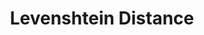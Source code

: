 ---
title: 'Levenshtein Distance'
description: ''
hide_table_of_contents: true
draft: true
keywords:
  - leetcode
  - tutorial
  - levenshtein distance
---
